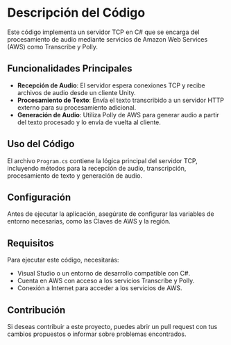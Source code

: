 # Descripción del Código

Este código implementa un servidor TCP en C# que se encarga del procesamiento de audio mediante servicios de Amazon Web Services (AWS) como Transcribe y Polly.

## Funcionalidades Principales

- **Recepción de Audio**: El servidor espera conexiones TCP y recibe archivos de audio desde un cliente Unity.
- **Procesamiento de Texto**: Envía el texto transcribido a un servidor HTTP externo para su procesamiento adicional.
- **Generación de Audio**: Utiliza Polly de AWS para generar audio a partir del texto procesado y lo envía de vuelta al cliente.

## Uso del Código

El archivo `Program.cs` contiene la lógica principal del servidor TCP, incluyendo métodos para la recepción de audio, transcripción, procesamiento de texto y generación de audio.

## Configuración

Antes de ejecutar la aplicación, asegúrate de configurar las variables de entorno necesarias, como las Claves de AWS y la región.

## Requisitos

Para ejecutar este código, necesitarás:
- Visual Studio o un entorno de desarrollo compatible con C#.
- Cuenta en AWS con acceso a los servicios Transcribe y Polly.
- Conexión a Internet para acceder a los servicios de AWS.

## Contribución

Si deseas contribuir a este proyecto, puedes abrir un pull request con tus cambios propuestos o informar sobre problemas encontrados.
